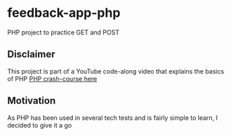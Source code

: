 # feedback-app-php
PHP project to practice GET and POST 

## Disclaimer

This project is part of a YouTube code-along video that explains the basics of PHP
[PHP crash-course here](https://youtu.be/BUCiSSyIGGU?si=DwWow1ylPDQmolIV)

## Motivation

As PHP has been used in several tech tests and is fairly simple to learn, I decided to give it a go
